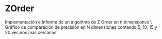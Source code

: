 # ZOrder
Implementación e informe de un algoritmo de Z Order en n dimensiones
\\
Gráfico de comparación de precisión en N dimensiones contando 5, 10, 15 y 20 vecinos más cercanos
